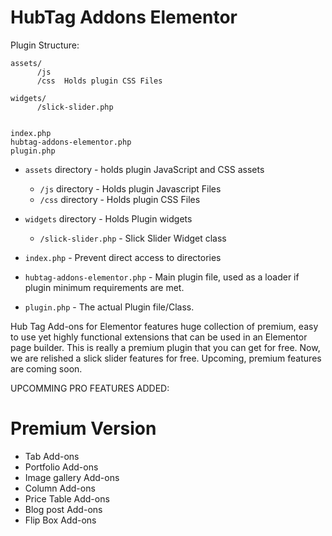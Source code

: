 # HubTag Addons Elementor

Plugin Structure: 
```
assets/
      /js   
      /css  Holds plugin CSS Files
      
widgets/
      /slick-slider.php

      
index.php
hubtag-addons-elementor.php
plugin.php
```


* `assets` directory - holds plugin JavaScript and CSS assets
  * `/js` directory - Holds plugin Javascript Files
  * `/css` directory - Holds plugin CSS Files
* `widgets` directory - Holds Plugin widgets
  * `/slick-slider.php` - Slick Slider Widget class

* `index.php`	- Prevent direct access to directories
* `hubtag-addons-elementor.php`	- Main plugin file, used as a loader if plugin minimum requirements are met.
* `plugin.php` - The actual Plugin file/Class.

Hub Tag Add-ons for Elementor features huge collection of premium, easy to use yet highly functional extensions that can be used in an Elementor page builder. This is really a premium plugin that you can get for free. Now, we are relished a slick slider features for free. Upcoming, premium features are coming soon.

UPCOMMING PRO FEATURES ADDED:

Premium Version
============================================
*	Tab Add-ons
*	Portfolio Add-ons
*	Image gallery Add-ons
*	Column Add-ons
*	Price Table Add-ons
*	Blog post Add-ons
*	Flip Box Add-ons
